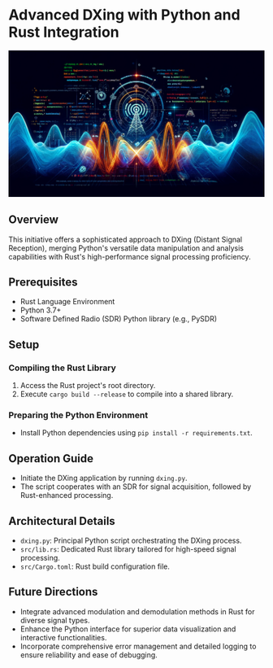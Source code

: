 # Advanced DXing with Python and Rust Integration
![dxwave](https://github.com/HermiTech-LLC/DXanalysis/blob/main/img/Dxwave.PNG)
## Overview
This initiative offers a sophisticated approach to DXing (Distant Signal Reception), merging Python's versatile data manipulation and analysis capabilities with Rust's high-performance signal processing proficiency.

## Prerequisites
- Rust Language Environment
- Python 3.7+
- Software Defined Radio (SDR) Python library (e.g., PySDR)

## Setup

### Compiling the Rust Library
1. Access the Rust project's root directory.
2. Execute `cargo build --release` to compile into a shared library.

### Preparing the Python Environment
- Install Python dependencies using `pip install -r requirements.txt`.

## Operation Guide
- Initiate the DXing application by running `dxing.py`.
- The script cooperates with an SDR for signal acquisition, followed by Rust-enhanced processing.

## Architectural Details
- `dxing.py`: Principal Python script orchestrating the DXing process.
- `src/lib.rs`: Dedicated Rust library tailored for high-speed signal processing.
- `src/Cargo.toml`: Rust build configuration file.

## Future Directions
- Integrate advanced modulation and demodulation methods in Rust for diverse signal types.
- Enhance the Python interface for superior data visualization and interactive functionalities.
- Incorporate comprehensive error management and detailed logging to ensure reliability and ease of debugging.
